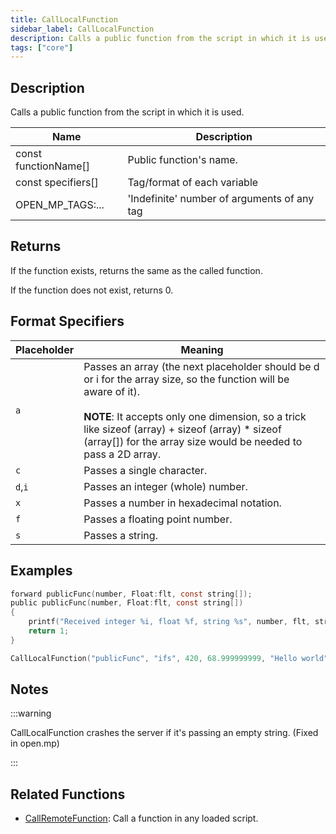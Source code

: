 ```yaml
---
title: CallLocalFunction
sidebar_label: CallLocalFunction
description: Calls a public function from the script in which it is used.
tags: ["core"]
---
```


## Description

Calls a public function from the script in which it is used.

| Name                 | Description                                 |
| -------------------- | ------------------------------------------- |
| const functionName[] | Public function's name.                     |
| const specifiers[]   | Tag/format of each variable                 |
| OPEN_MP_TAGS:...     | 'Indefinite' number of arguments of any tag |

## Returns

If the function exists, returns the same as the called function.

If the function does not exist, returns 0.

## Format Specifiers

| **Placeholder** | **Meaning**                                                                                                                                                                                                                                                                                   |
| --------------- | --------------------------------------------------------------------------------------------------------------------------------------------------------------------------------------------------------------------------------------------------------------------------------------------- |
| `a`             | Passes an array (the next placeholder should be d or i for the array size, so the function will be aware of it).<br/><br/>**NOTE**: It accepts only one dimension, so a trick like sizeof (array) + sizeof (array) \* sizeof (array[]) for the array size would be needed to pass a 2D array. |
| `c`             | Passes a single character.                                                                                                                                                                                                                                                                    |
| `d`,`i`         | Passes an integer (whole) number.                                                                                                                                                                                                                                                             |
| `x`             | Passes a number in hexadecimal notation.                                                                                                                                                                                                                                                      |
| `f`             | Passes a floating point number.                                                                                                                                                                                                                                                               |
| `s`             | Passes a string.                                                                                                                                                                                                                                                                              |

## Examples

```c
forward publicFunc(number, Float:flt, const string[]);
public publicFunc(number, Float:flt, const string[])
{
    printf("Received integer %i, float %f, string %s", number, flt, string);
    return 1;
}

CallLocalFunction("publicFunc", "ifs", 420, 68.999999999, "Hello world");
```

## Notes

:::warning

CallLocalFunction crashes the server if it's passing an empty string. (Fixed in open.mp)

:::

## Related Functions

- [CallRemoteFunction](CallRemoteFunction): Call a function in any loaded script.
